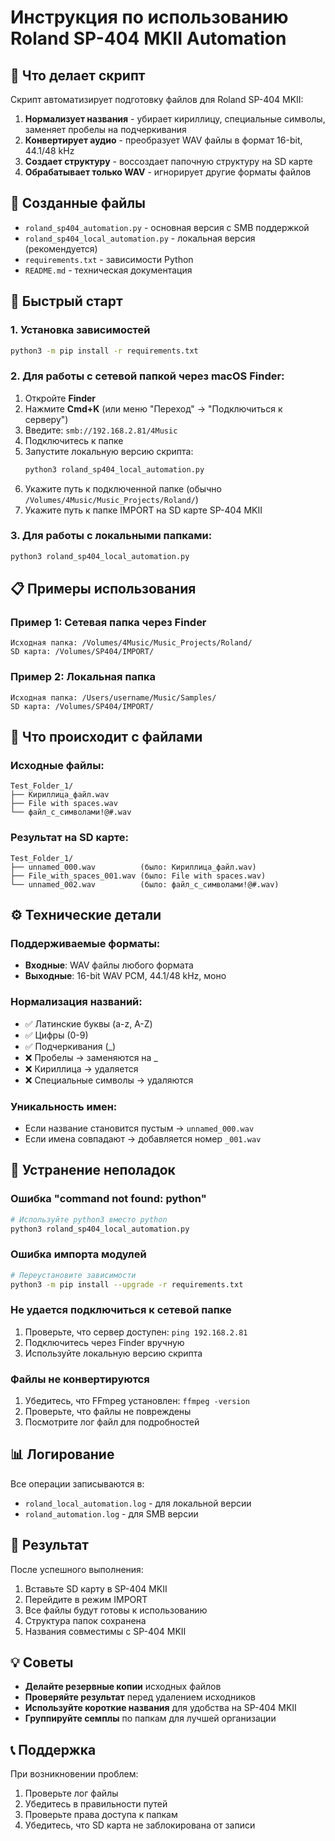# Инструкция по использованию Roland SP-404 MKII Automation

## 🎯 Что делает скрипт

Скрипт автоматизирует подготовку файлов для Roland SP-404 MKII:

1. **Нормализует названия** - убирает кириллицу, специальные символы, заменяет пробелы на подчеркивания
2. **Конвертирует аудио** - преобразует WAV файлы в формат 16-bit, 44.1/48 kHz
3. **Создает структуру** - воссоздает папочную структуру на SD карте
4. **Обрабатывает только WAV** - игнорирует другие форматы файлов

## 📁 Созданные файлы

- `roland_sp404_automation.py` - основная версия с SMB поддержкой
- `roland_sp404_local_automation.py` - локальная версия (рекомендуется)
- `requirements.txt` - зависимости Python
- `README.md` - техническая документация

## 🚀 Быстрый старт

### 1. Установка зависимостей
```bash
python3 -m pip install -r requirements.txt
```

### 2. Для работы с сетевой папкой через macOS Finder:

1. Откройте **Finder**
2. Нажмите **Cmd+K** (или меню "Переход" → "Подключиться к серверу")
3. Введите: `smb://192.168.2.81/4Music`
4. Подключитесь к папке
5. Запустите локальную версию скрипта:
   ```bash
   python3 roland_sp404_local_automation.py
   ```
6. Укажите путь к подключенной папке (обычно `/Volumes/4Music/Music_Projects/Roland/`)
7. Укажите путь к папке IMPORT на SD карте SP-404 MKII

### 3. Для работы с локальными папками:

```bash
python3 roland_sp404_local_automation.py
```

## 📋 Примеры использования

### Пример 1: Сетевая папка через Finder
```
Исходная папка: /Volumes/4Music/Music_Projects/Roland/
SD карта: /Volumes/SP404/IMPORT/
```

### Пример 2: Локальная папка
```
Исходная папка: /Users/username/Music/Samples/
SD карта: /Volumes/SP404/IMPORT/
```

## 🔧 Что происходит с файлами

### Исходные файлы:
```
Test_Folder_1/
├── Кириллица_файл.wav
├── File with spaces.wav
└── файл_с_символами!@#.wav
```

### Результат на SD карте:
```
Test_Folder_1/
├── unnamed_000.wav          (было: Кириллица_файл.wav)
├── File_with_spaces_001.wav (было: File with spaces.wav)
└── unnamed_002.wav          (было: файл_с_символами!@#.wav)
```

## ⚙️ Технические детали

### Поддерживаемые форматы:
- **Входные**: WAV файлы любого формата
- **Выходные**: 16-bit WAV PCM, 44.1/48 kHz, моно

### Нормализация названий:
- ✅ Латинские буквы (a-z, A-Z)
- ✅ Цифры (0-9)
- ✅ Подчеркивания (_)
- ❌ Пробелы → заменяются на _
- ❌ Кириллица → удаляется
- ❌ Специальные символы → удаляются

### Уникальность имен:
- Если название становится пустым → `unnamed_000.wav`
- Если имена совпадают → добавляется номер `_001.wav`

## 🐛 Устранение неполадок

### Ошибка "command not found: python"
```bash
# Используйте python3 вместо python
python3 roland_sp404_local_automation.py
```

### Ошибка импорта модулей
```bash
# Переустановите зависимости
python3 -m pip install --upgrade -r requirements.txt
```

### Не удается подключиться к сетевой папке
1. Проверьте, что сервер доступен: `ping 192.168.2.81`
2. Подключитесь через Finder вручную
3. Используйте локальную версию скрипта

### Файлы не конвертируются
1. Убедитесь, что FFmpeg установлен: `ffmpeg -version`
2. Проверьте, что файлы не повреждены
3. Посмотрите лог файл для подробностей

## 📊 Логирование

Все операции записываются в:
- `roland_local_automation.log` - для локальной версии
- `roland_automation.log` - для SMB версии

## 🎵 Результат

После успешного выполнения:
1. Вставьте SD карту в SP-404 MKII
2. Перейдите в режим IMPORT
3. Все файлы будут готовы к использованию
4. Структура папок сохранена
5. Названия совместимы с SP-404 MKII

## 💡 Советы

- **Делайте резервные копии** исходных файлов
- **Проверяйте результат** перед удалением исходников
- **Используйте короткие названия** для удобства на SP-404 MKII
- **Группируйте семплы** по папкам для лучшей организации

## 📞 Поддержка

При возникновении проблем:
1. Проверьте лог файлы
2. Убедитесь в правильности путей
3. Проверьте права доступа к папкам
4. Убедитесь, что SD карта не заблокирована от записи
